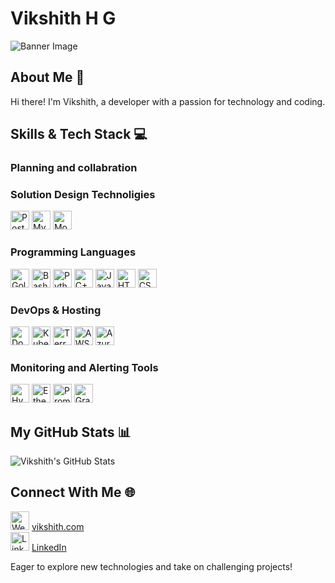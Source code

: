 # Vikshith H G

![Banner Image]()

## About Me 🚀
Hi there! I'm Vikshith, a developer with a passion for technology and coding.

## Skills & Tech Stack 💻

### Planning and collabration

### Solution Design Technoligies
<img src="postgresql-icon-url.png" width="30" height="30" alt="PostgreSQL Icon"/>
<img src="mysql-icon-url.png" width="30" height="30" alt="MySQL Icon"/>
<img src="mongodb-icon-url.png" width="30" height="30" alt="MongoDB Icon"/>

### Programming Languages
<img src="https://go.dev/blog/go-brand/Go-Logo/PNG/Go-Logo_Aqua.png" width="30" height="30" alt="Golang Icon"/>
<img src="bash-icon-url.png" width="30" height="30" alt="Bash Icon"/>
<img src="python-icon-url.png" width="30" height="30" alt="Python Icon"/>
<img src="c++-icon-url.png" width="30" height="30" alt="C++ Icon"/>
<img src="javascript-icon-url.png" width="30" height="30" alt="JavaScript Icon"/>
<img src="html-icon-url.png" width="30" height="30" alt="HTML Icon"/>
<img src="css-icon-url.png" width="30" height="30" alt="CSS Icon"/>

### DevOps & Hosting
<img src="docker-icon-url.png" width="30" height="30" alt="Docker Icon"/>
<img src="kubernetes-icon-url.png" width="30" height="30" alt="Kubernetes Icon"/>
<img src="terraform-icon-url.png" width="30" height="30" alt="Terraform Icon"/>
<img src="aws-icon-url.png" width="30" height="30" alt="AWS Icon"/>
<img src="azure-icon-url.png" width="30" height="30" alt="Azure Icon"/>

### Monitoring and Alerting Tools
<img src="hyperledger-icon-url.png" width="30" height="30" alt="Hyperledger Icon"/>
<img src="ethereum-icon-url.png" width="30" height="30" alt="Ethereum Icon"/>
<img src="prometheus-icon-url.png" width="30" height="30" alt="Prometheus Icon"/>
<img src="grafana-icon-url.png" width="30" height="30" alt="Grafana Icon"/>

## My GitHub Stats 📊
![Vikshith's GitHub Stats](https://github-readme-stats.vercel.app/api?username=vikshith-hg-c&show_icons=true)

## Connect With Me 🌐
<img src="website-icon-url.png" width="30" height="30" alt="Website Icon"/> [vikshith.com](https://www.vikshith.com)  
<img src="linkedin-icon-url.png" width="30" height="30" alt="LinkedIn Icon"/> [LinkedIn](https://www.linkedin.com/in/vikshith)

Eager to explore new technologies and take on challenging projects!
